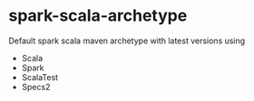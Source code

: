# spark-scala-archetype
Default spark scala maven archetype with latest versions using
- Scala
- Spark
- ScalaTest
- Specs2


